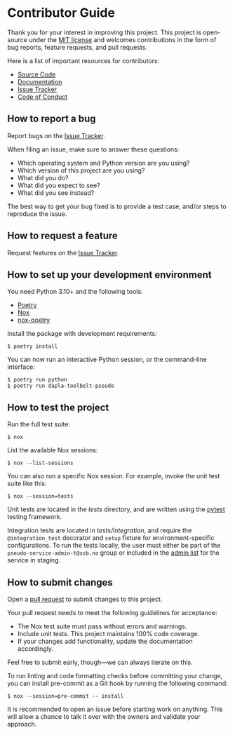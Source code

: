 # Contributor Guide

Thank you for your interest in improving this project.
This project is open-source under the [MIT license] and
welcomes contributions in the form of bug reports, feature requests, and pull requests.

Here is a list of important resources for contributors:

- [Source Code]
- [Documentation]
- [Issue Tracker]
- [Code of Conduct]

[mit license]: https://opensource.org/licenses/MIT

[source code]: https://github.com/statisticsnorway/dapla-toolbelt-pseudo

[documentation]: https://statisticsnorway.github.io/dapla-toolbelt-pseudo

[issue tracker]: https://github.com/statisticsnorway/dapla-toolbelt-pseudo/issues

## How to report a bug

Report bugs on the [Issue Tracker].

When filing an issue, make sure to answer these questions:

- Which operating system and Python version are you using?
- Which version of this project are you using?
- What did you do?
- What did you expect to see?
- What did you see instead?

The best way to get your bug fixed is to provide a test case,
and/or steps to reproduce the issue.

## How to request a feature

Request features on the [Issue Tracker].

## How to set up your development environment

You need Python 3.10+ and the following tools:

- [Poetry]
- [Nox]
- [nox-poetry]

Install the package with development requirements:

```console
$ poetry install
```

You can now run an interactive Python session,
or the command-line interface:

```console
$ poetry run python
$ poetry run dapla-toolbelt-pseudo
```

[poetry]: https://python-poetry.org/

[nox]: https://nox.thea.codes/

[nox-poetry]: https://nox-poetry.readthedocs.io/

## How to test the project

Run the full test suite:

```console
$ nox
```

List the available Nox sessions:

```console
$ nox --list-sessions
```

You can also run a specific Nox session.
For example, invoke the unit test suite like this:

```console
$ nox --session=tests
```

Unit tests are located in the _tests_ directory,
and are written using the [pytest] testing framework.

Integration tests are located in _tests/integration_,
and require the `@integration_test` decorator and `setup` fixture for environment-specific configurations.
To run the tests locally, the user must either be part of the `pseudo-service-admin-t@ssb.no` group or included in the [admin list](https://github.com/statisticsnorway/platform-dev/blob/43b8620bc3628d5f30a6598755a05078a4a715c9/flux/staging-bip-app/dapla/dapla-pseudo-service/dapla-pseudo-service.yaml#L245) for the service in staging.

[pytest]: https://pytest.readthedocs.io/

## How to submit changes

Open a [pull request] to submit changes to this project.

Your pull request needs to meet the following guidelines for acceptance:

- The Nox test suite must pass without errors and warnings.
- Include unit tests. This project maintains 100% code coverage.
- If your changes add functionality, update the documentation accordingly.

Feel free to submit early, though—we can always iterate on this.

To run linting and code formatting checks before committing your change, you can install pre-commit as a Git hook by
running the following command:

```console
$ nox --session=pre-commit -- install
```

It is recommended to open an issue before starting work on anything.
This will allow a chance to talk it over with the owners and validate your approach.

[pull request]: https://github.com/statisticsnorway/dapla-toolbelt-pseudo/pulls

<!-- github-only -->

[code of conduct]: CODE_OF_CONDUCT.md
